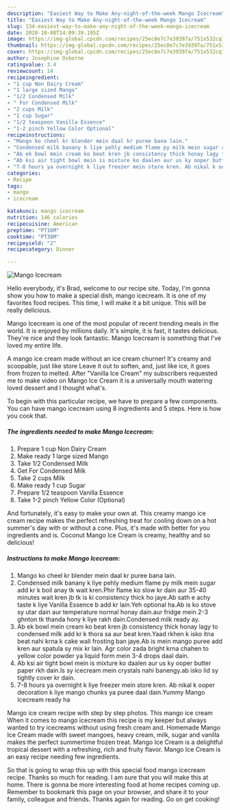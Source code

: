 ```yaml
---
description: "Easiest Way to Make Any-night-of-the-week Mango Icecream"
title: "Easiest Way to Make Any-night-of-the-week Mango Icecream"
slug: 134-easiest-way-to-make-any-night-of-the-week-mango-icecream
date: 2020-10-08T14:09:39.195Z
image: https://img-global.cpcdn.com/recipes/25ec8e7c7e39397a/751x532cq70/mango-icecream-recipe-main-photo.jpg
thumbnail: https://img-global.cpcdn.com/recipes/25ec8e7c7e39397a/751x532cq70/mango-icecream-recipe-main-photo.jpg
cover: https://img-global.cpcdn.com/recipes/25ec8e7c7e39397a/751x532cq70/mango-icecream-recipe-main-photo.jpg
author: Josephine Osborne
ratingvalue: 3.4
reviewcount: 14
recipeingredient:
- "1 cup Non Dairy Cream"
- "1 large sized Mango"
- "1/2 Condensed Milk"
- " For Condensed Milk"
- "2 cups Milk"
- "1 cup Sugar"
- "1/2 teaspoon Vanilla Essence"
- "1-2 pinch Yellow Color Optional"
recipeinstructions:
- "Mango ko cheel kr blender mein daal kr puree bana lain."
- "Condensed milk banany k liye pehly medium flame py milk mein sugar add kr k boil anay tk wait kren.Phir flame ko slow kr dain aur 35-40 minutes wait kren jb tk is ki consistency thick ho jaye.Ab sath e achy taste k liye Vanilla Essence b add kr lain.Yeh optional ha.Ab is ko stove sy utar dain aur temperature normal honay dain.aur fridge mein 2-3 ghnton tk thanda hony k liye rakh dain.Condensed milk ready ay."
- "Ab ek bowl mein cream ko beat kren jb consistency thick honay lagy to condensed milk add kr k thora sa aur beat kren.Yaad rkhen k isko itna beat nahi krna k cake wali frosting ban jaye.Ab is mein mango puree add kren aur spatula sy mix kr lain. Agr color zada bright krna chahen to yellow color powder ya liquid form mein 3-4 drops daal dain."
- "Ab ksi air tight bowl mein is mixture ko daalen aur us ky ooper butter paper rkh dain.Is sy icecream mein crystals nahi banengy.ab isko lid sy tightly cover kr dain."
- "7-8 hours ya overnight k liye freezer mein store kren. Ab nikal k ooper decoration k liye mango chunks ya puree daal dain.Yummy Mango Icecream ready ha"
categories:
- Recipe
tags:
- mango
- icecream

katakunci: mango icecream 
nutrition: 146 calories
recipecuisine: American
preptime: "PT16M"
cooktime: "PT38M"
recipeyield: "2"
recipecategory: Dinner

---
```



![Mango Icecream](https://img-global.cpcdn.com/recipes/25ec8e7c7e39397a/751x532cq70/mango-icecream-recipe-main-photo.jpg)

Hello everybody, it's Brad, welcome to our recipe site. Today, I'm gonna show you how to make a special dish, mango icecream. It is one of my favorites food recipes. This time, I will make it a bit unique. This will be really delicious.

Mango Icecream is one of the most popular of recent trending meals in the world. It is enjoyed by millions daily. It's simple, it is fast, it tastes delicious. They're nice and they look fantastic. Mango Icecream is something that I've loved my entire life.

A mango ice cream made without an ice cream churner! It&#39;s creamy and scoopable, just like store Leave it out to soften, and, just like ice, it goes from frozen to melted. After &#34;Vanilla Ice Cream&#34; my subscribers requested me to make video on Mango Ice Cream it is a universally mouth watering loved dessert and I thought what&#39;s.


To begin with this particular recipe, we have to prepare a few components. You can have mango icecream using 8 ingredients and 5 steps. Here is how you cook that.

<!--inarticleads1-->

##### The ingredients needed to make Mango Icecream:

1. Prepare 1 cup Non Dairy Cream
1. Make ready 1 large sized Mango
1. Take 1/2 Condensed Milk
1. Get  For Condensed Milk
1. Take 2 cups Milk
1. Make ready 1 cup Sugar
1. Prepare 1/2 teaspoon Vanilla Essence
1. Take 1-2 pinch Yellow Color (Optional)


And fortunately, it&#39;s easy to make your own at. This creamy mango ice cream recipe makes the perfect refreshing treat for cooling down on a hot summer&#39;s day with or without a cone. Plus, it&#39;s made with better for you ingredients and is. Coconut Mango Ice Cream is creamy, healthy and so delicious! 

<!--inarticleads2-->

##### Instructions to make Mango Icecream:

1. Mango ko cheel kr blender mein daal kr puree bana lain.
1. Condensed milk banany k liye pehly medium flame py milk mein sugar add kr k boil anay tk wait kren.Phir flame ko slow kr dain aur 35-40 minutes wait kren jb tk is ki consistency thick ho jaye.Ab sath e achy taste k liye Vanilla Essence b add kr lain.Yeh optional ha.Ab is ko stove sy utar dain aur temperature normal honay dain.aur fridge mein 2-3 ghnton tk thanda hony k liye rakh dain.Condensed milk ready ay.
1. Ab ek bowl mein cream ko beat kren jb consistency thick honay lagy to condensed milk add kr k thora sa aur beat kren.Yaad rkhen k isko itna beat nahi krna k cake wali frosting ban jaye.Ab is mein mango puree add kren aur spatula sy mix kr lain. Agr color zada bright krna chahen to yellow color powder ya liquid form mein 3-4 drops daal dain.
1. Ab ksi air tight bowl mein is mixture ko daalen aur us ky ooper butter paper rkh dain.Is sy icecream mein crystals nahi banengy.ab isko lid sy tightly cover kr dain.
1. 7-8 hours ya overnight k liye freezer mein store kren. Ab nikal k ooper decoration k liye mango chunks ya puree daal dain.Yummy Mango Icecream ready ha


Mango ice cream recipe with step by step photos. This mango ice cream When it comes to mango icecream this recipe is my keeper but always wanted to try icecreams without using fresh cream and. Homemade Mango Ice Cream made with sweet mangoes, heavy cream, milk, sugar and vanilla makes the perfect summertime frozen treat. Mango Ice Cream is a delightful tropical dessert with a refreshing, rich and fruity flavor. Mango Ice Cream is an easy recipe needing few ingredients. 

So that is going to wrap this up with this special food mango icecream recipe. Thanks so much for reading. I am sure that you will make this at home. There is gonna be more interesting food at home recipes coming up. Remember to bookmark this page on your browser, and share it to your family, colleague and friends. Thanks again for reading. Go on get cooking!
